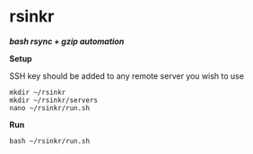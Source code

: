 # rsinkr
***bash rsync + gzip automation***

**Setup**

SSH key should be added to any remote server you wish to use <br />

```
mkdir ~/rsinkr
mkdir ~/rsinkr/servers
nano ~/rsinkr/run.sh
```

**Run**

```
bash ~/rsinkr/run.sh 
```
